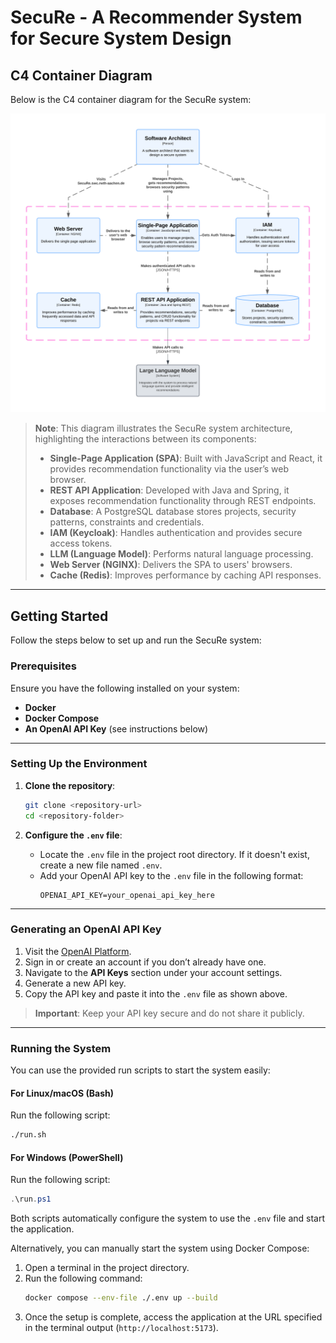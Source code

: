# SecuRe - A Recommender System for Secure System Design

## C4 Container Diagram

Below is the C4 container diagram for the SecuRe system:

![C4 Container Diagram](docs/images/c4-container.svg)

> **Note**: This diagram illustrates the SecuRe system architecture, highlighting the interactions between its components:
>
> - **Single-Page Application (SPA)**: Built with JavaScript and React, it provides recommendation functionality via the user’s web browser.
> - **REST API Application**: Developed with Java and Spring, it exposes recommendation functionality through REST endpoints.
> - **Database**: A PostgreSQL database stores projects, security patterns, constraints and credentials.
> - **IAM (Keycloak)**: Handles authentication and provides secure access tokens.
> - **LLM (Language Model)**: Performs natural language processing.
> - **Web Server (NGINX)**: Delivers the SPA to users' browsers.
> - **Cache (Redis)**: Improves performance by caching API responses.

---

## Getting Started

Follow the steps below to set up and run the SecuRe system:

### Prerequisites

Ensure you have the following installed on your system:

- **Docker**
- **Docker Compose**
- **An OpenAI API Key** (see instructions below)

---

### Setting Up the Environment

1. **Clone the repository**:

   ```bash
   git clone <repository-url>
   cd <repository-folder>
   ```

2. **Configure the `.env` file**:
   - Locate the `.env` file in the project root directory. If it doesn't exist, create a new file named `.env`.
   - Add your OpenAI API key to the `.env` file in the following format:
     ```plaintext
     OPENAI_API_KEY=your_openai_api_key_here
     ```

---

### Generating an OpenAI API Key

1. Visit the [OpenAI Platform](https://platform.openai.com/).
2. Sign in or create an account if you don’t already have one.
3. Navigate to the **API Keys** section under your account settings.
4. Generate a new API key.
5. Copy the API key and paste it into the `.env` file as shown above.

> **Important**: Keep your API key secure and do not share it publicly.

---

### Running the System

You can use the provided run scripts to start the system easily:

#### For Linux/macOS (Bash)

Run the following script:

```bash
./run.sh
```

#### For Windows (PowerShell)

Run the following script:

```powershell
.\run.ps1
```

Both scripts automatically configure the system to use the `.env` file and start the application.

Alternatively, you can manually start the system using Docker Compose:

1. Open a terminal in the project directory.
2. Run the following command:
   ```bash
   docker compose --env-file ./.env up --build
   ```
3. Once the setup is complete, access the application at the URL specified in the terminal output (`http://localhost:5173`).
